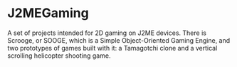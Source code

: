 # J2MEGaming
A set of projects intended for 2D gaming on J2ME devices. There is Scrooge, or SOOGE, which is a Simple Object-Oriented Gaming Engine, and two prototypes of games built with it: a Tamagotchi clone and a vertical scrolling helicopter shooting game.
